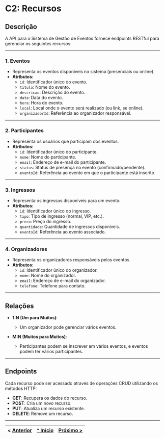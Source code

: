 # C2: Recursos

## Descrição
A API para o Sistema de Gestão de Eventos fornece endpoints RESTful para gerenciar os seguintes recursos:

---

### 1. **Eventos**
- Representa os eventos disponíveis no sistema (presenciais ou online).
- **Atributos**:
  - `id`: Identificador único do evento.
  - `titulo`: Nome do evento.
  - `descricao`: Descrição do evento.
  - `data`: Data do evento.
  - `hora`: Hora do evento.
  - `local`: Local onde o evento será realizado (ou link, se online).
  - `organizadorId`: Referência ao organizador responsável.

---

### 2. **Participantes**
- Representa os usuários que participam dos eventos.
- **Atributos**:
  - `id`: Identificador único do participante.
  - `nome`: Nome do participante.
  - `email`: Endereço de e-mail do participante.
  - `status`: Status de presença no evento (confirmado/pendente).
  - `eventoId`: Referência ao evento em que o participante está inscrito.

---

### 3. **Ingressos**
- Representa os ingressos disponíveis para um evento.
- **Atributos**:
  - `id`: Identificador único do ingresso.
  - `tipo`: Tipo de ingresso (normal, VIP, etc.).
  - `preco`: Preço do ingresso.
  - `quantidade`: Quantidade de ingressos disponíveis.
  - `eventoId`: Referência ao evento associado.

---

### 4. **Organizadores**
- Representa os organizadores responsáveis pelos eventos.
- **Atributos**:
  - `id`: Identificador único do organizador.
  - `nome`: Nome do organizador.
  - `email`: Endereço de e-mail do organizador.
  - `telefone`: Telefone para contato.

---

## Relações 
- **1:N (Um para Muitos)**:
  - Um organizador pode gerenciar vários eventos.
  
- **M:N (Muitos para Muitos)**:
  - Participantes podem se inscrever em vários eventos, e eventos podem ter vários participantes.

---

## Endpoints
Cada recurso pode ser acessado através de operações CRUD utilizando os métodos HTTP:
- **GET**: Recupera os dados do recurso.
- **POST**: Cria um novo recurso.
- **PUT**: Atualiza um recurso existente.
- **DELETE**: Remove um recurso.

---

< [Anterior](c1.md) | [^ Início](../../../) | [Próximo >](c3.md)
:--- | :---: | ---:


